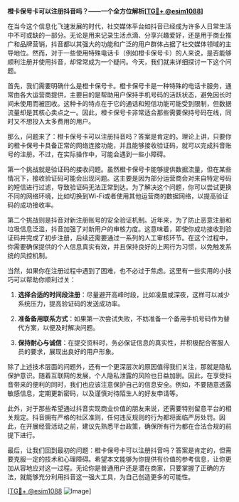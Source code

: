 **橙卡保号卡可以注册抖音吗？——一个全方位解析[[TG💪+ @esim1088](https://t.me/s/esim1088)]**

在当今这个信息化飞速发展的时代，社交媒体平台如抖音已经成为许多人日常生活中不可或缺的一部分。无论是用来记录生活点滴、分享兴趣爱好，还是用于商业推广和品牌营销，抖音都以其强大的功能和广泛的用户群体占据了社交媒体领域的主导地位。然而，对于一些使用特殊电话卡（例如橙卡保号卡）的人来说，是否能够顺利注册并使用抖音，却常常成为一个疑问。今天，我们就来详细探讨一下这个问题。

首先，我们需要明确什么是橙卡保号卡。橙卡保号卡是一种特殊的电话卡服务，通常由各大运营商提供，主要目的是帮助用户保持手机号码的活跃状态，避免因长时间未使用而被回收。这种卡的特点在于它的通话和短信功能可能受到限制，但数据流量却是其核心卖点之一。因此，橙卡保号卡非常适合那些需要保持号码在线，同时又不想投入太多费用的用户。

那么，问题来了：橙卡保号卡可以注册抖音吗？答案是肯定的。理论上讲，只要你的橙卡保号卡具备正常的网络连接功能，并且能够接收验证码，就可以完成抖音账号的注册。不过，在实际操作中，可能会遇到一些小障碍。

第一个挑战就是验证码的接收问题。虽然橙卡保号卡能够提供数据流量，但在某些情况下，接收验证码可能会出现问题。这主要是因为部分运营商会对来自特定号码的短信进行过滤，导致验证码无法正常到达。为了解决这个问题，你可以尝试更换不同的网络环境，比如切换到Wi-Fi或者使用其他运营商的数据网络，以提高验证码的成功接收率。

第二个挑战则是抖音对新注册账号的安全验证机制。近年来，为了防止恶意注册和垃圾信息泛滥，抖音加强了对新用户的审核力度。这意味着，即使你成功接收到验证码并完成了初步注册，后续还需要通过一系列的人工审核环节。在这个过程中，你需要确保提供的个人信息真实有效，并且保持良好的上网行为习惯，以免触发系统的风控机制。

当然，如果你在注册过程中遇到了困难，也不必过于焦虑。这里有一些实用的小技巧可以帮助你顺利过关：

1. **选择合适的时间段注册**：尽量避开高峰时段，比如凌晨或深夜，这样可以减少系统压力，提高验证码的发送成功率。
   
2. **准备备用联系方式**：如果第一次尝试失败，不妨准备一个备用手机号码作为替代方案，以便及时解决问题。

3. **保持耐心与诚信**：在提交资料时，务必保证信息的真实性，并积极配合客服人员的要求，展现出良好的用户形象。

除了上述技术层面的问题外，还有一个更深层次的原因值得我们关注，那就是隐私保护意识。随着互联网的发展，个人隐私泄露的风险也日益加剧。因此，在享受抖音带来的便利的同时，我们也应该注意保护自己的信息安全。例如，不要随意透露敏感信息，定期更新密码，以及谨慎对待陌生人的好友申请等。

此外，对于那些希望通过抖音实现商业价值的朋友来说，还需要特别留意平台的相关规定。抖音拥有严格的社区准则，任何违反规则的行为都将面临严厉处罚。因此，在开展经营活动之前，建议先熟悉平台政策，确保所有行为都在合法合规的前提下进行。

最后，让我们回到最初的问题：橙卡保号卡可以注册抖音吗？答案是肯定的，但需要克服一定的技术和心理障碍。希望本文能够为你提供有价值的参考信息，让你更加从容地应对这一过程。无论你是普通用户还是潜在商家，只要掌握了正确的方法，就能够充分利用抖音这一强大工具，为自己创造更多的可能性。

[[TG💪+ @esim1088](https://t.me/s/esim1088) ![Image](https://i.postimg.cc/4NQfJmqS/Snipaste-2025-05-13-00-14-12.png)]